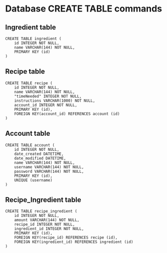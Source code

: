 # Database CREATE TABLE commands

## Ingredient table

```
CREATE TABLE ingredient (
	id INTEGER NOT NULL, 
	name VARCHAR(144) NOT NULL, 
	PRIMARY KEY (id)
)
```

## Recipe table

```
CREATE TABLE recipe (
	id INTEGER NOT NULL, 
	name VARCHAR(144) NOT NULL, 
	"timeNeeded" INTEGER NOT NULL, 
	instructions VARCHAR(1000) NOT NULL, 
	account_id INTEGER NOT NULL, 
	PRIMARY KEY (id), 
	FOREIGN KEY(account_id) REFERENCES account (id)
)
```

## Account table

```
CREATE TABLE account (
	id INTEGER NOT NULL, 
	date_created DATETIME, 
	date_modified DATETIME, 
	name VARCHAR(144) NOT NULL, 
	username VARCHAR(144) NOT NULL, 
	password VARCHAR(144) NOT NULL, 
	PRIMARY KEY (id), 
	UNIQUE (username)
)
```

## Recipe_Ingredient table

```
CREATE TABLE recipe_ingredient (
	id INTEGER NOT NULL, 
	amount VARCHAR(144) NOT NULL, 
	recipe_id INTEGER NOT NULL, 
	ingredient_id INTEGER NOT NULL, 
	PRIMARY KEY (id), 
	FOREIGN KEY(recipe_id) REFERENCES recipe (id), 
	FOREIGN KEY(ingredient_id) REFERENCES ingredient (id)
)
```
